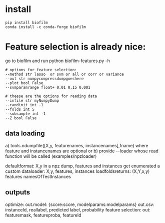 

# install

```
pip install biofilm
conda install -c conda-forge biofilm
```

# Feature selection is already nice:

go to biofilm and run python biofilm-features.py -h

```
# options for feature selection:
--method str lasso  or svm or all or corr or variance
--out str numpycompressdumpgoeshere
--plot bool False
--svmparamrange float+ 0.01 0.15 0.001

# theese are the options for reading data
--infile str myNumpyDump
--randinit int -1
--folds int 5
--subsample int -1
--Z bool False
```



## data loading

a) tools.ndumpfile([X,y, featurenames, instancenames],fname) where feature and instancenames are optional or
b) provide --loader whose read function will be called (examples/npzloader)

defaultformat: X,y in a npz dump, features and instances get enumerated
a custom dataloader: X,y, features, instances
loadfoldsreturns: (X,Y,x,y) features namesOfTestInstances


## outputs
optimize:
	out.model: {score:score, modelparams:modelparams}
	out.csv: instanceId, reallabel, predicted label, probability
feature selection:
	out: featuremask, featureproba, featureId





